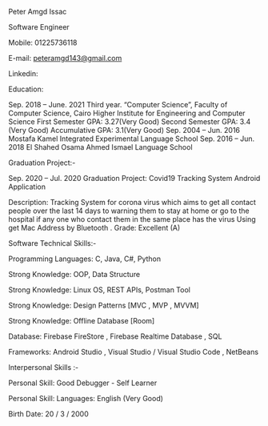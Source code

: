 Peter Amgd Issac

Software Engineer

Mobile: 01225736118

E-mail: peteramgd143@gmail.com

Linkedin: 

Education:
 
Sep. 2018 – June. 2021 Third year. “Computer Science”, Faculty of Computer Science, Cairo Higher Institute for Engineering and Computer Science
First Semester GPA:       	3.27(Very Good)
Second Semester GPA:  	3.4 (Very Good)
Accumulative GPA:       	3.1(Very Good)
Sep. 2004 – Jun. 2016 Mostafa Kamel Integrated Experimental Language School
Sep. 2016 – Jun. 2018  El Shahed Osama Ahmed Ismael Language School

Graduation Project:-
 
Sep. 2020 – Jul. 2020 Graduation Project: Covid19 Tracking System Android Application

Description: Tracking System for corona virus which aims to get all contact people over the last 14 days to warning them to stay at home or go to the hospital if any one who contact them in the same place has the virus Using get Mac Address by  Bluetooth .
Grade: Excellent (A)

Software Technical Skills:-
 
Programming Languages: C, Java, C#, Python

Strong Knowledge: OOP, Data Structure

Strong Knowledge: Linux OS, REST APIs, Postman Tool	

Strong Knowledge: Design Patterns [MVC , MVP , MVVM]

Strong Knowledge: Offline Database [Room]

Database: Firebase FireStore , Firebase Realtime Database , SQL

Frameworks: Android Studio , Visual Studio / Visual Studio Code , NetBeans 

Interpersonal Skills	:-

Personal Skill: Good Debugger - Self Learner

Personal Skill:
Languages: English (Very Good) 

Birth Date: 20 / 3 / 2000

